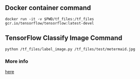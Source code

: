 ## Docker container command
`docker run -it -v $PWD/tf_files:/tf_files  gcr.io/tensorflow/tensorflow:latest-devel`

## TensorFlow Classify Image Command
`python /tf_files/label_image.py /tf_files/test/metermaid.jpg`


### More info
[here](https://codelabs.developers.google.com/codelabs/tensorflow-for-poets/index.html?index=..%2F..%2Findex#5)
